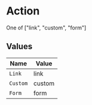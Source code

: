 # Action

One of ["link", "custom", "form"]


## Values

| Name     | Value    |
| -------- | -------- |
| `Link`   | link     |
| `Custom` | custom   |
| `Form`   | form     |
